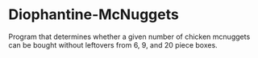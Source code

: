 Diophantine-McNuggets
=====================

Program that determines whether a given number of chicken mcnuggets can be bought without leftovers from 6, 9, and 20 piece boxes.

